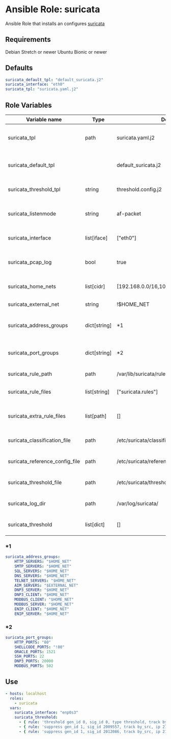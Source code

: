 # Ansible Role: suricata

Ansible Role that installs an configures [suricata](https://suricata.io/)

## Requirements

Debian Stretch or newer
Ubuntu Bionic or newer

## Defaults

```yaml
suricata_default_tpl: "default_suricata.j2"
suricata_interface: "eth0"
suricata_tpl: "suricata.yaml.j2"
```

## Role Variables

| Variable name                  | Type         | Default                                   | Description                                              |
| ------------------------------ | ------------ | ----------------------------------------- | -------------------------------------------------------- |
| suricata_tpl                   | path         | suricata.yaml.j2                          | The suricata YAMl config template to be used             |
| suricata_default_tpl           |              | default_suricata.j2                       | The suricata default file template to be used            |
| suricata_threshold_tpl         | string       | threshold.config.j2                       | The template for the threshold.config                    |
| suricata_listenmode            | string       | af-packet                                 | Run suricata in promisous or af-packet or inline         |
| suricata_interface             | list[iface]  | ["eth0"]                                  | The interface suricata should monitor                    |
| suricata_pcap_log              | bool         | true                                      | If suricata should save the packets in the pcap.log file |
| suricata_home_nets             | list[cidr]   | [192.168.0.0/16,10.0.0.0/8,172.16.0.0/12] | List of home nets for this host                          |
| suricata_external_net          | string       | !$HOME_NET                                | The external net address group                           |
| suricata_address_groups        | dict[string] | \*1                                       | Dictionary containing address group definitions          |
| suricata_port_groups           | dict[string] | \*2                                       | Dictionary containing port group definitions             |
| suricata_rule_path             | path         | /var/lib/suricata/rules                   | The path to the rules directory                          |
| suricata_rule_files            | list[string] | ["suricata.rules"]                        | The rule files suricata should use                       |
| suricata_extra_rule_files      | list[path]   | []                                        | List of additional rule files to install on the host     |
| suricata_classification_file   | path         | /etc/suricata/classification.config       | The path to the classification file                      |
| suricata_reference_config_file | path         | /etc/suricata/reference.config            | The path to the reference config file                    |
| suricata_threshold_file        | path         | /etc/suricata/threshold.config            | The path to the threshold config file                    |
| suricata_log_dir               | path         | /var/log/suricata/                        | The default suricata log directory                       |
| suricata_threshold             | list[dict]   | []                                        | The rules for the treshold.config                        |

### \*1

```yaml
suricata_address_groups:
    HTTP_SERVERS: "$HOME_NET"
    SMTP_SERVERS: "$HOME_NET"
    SQL_SERVERS: "$HOME_NET"
    DNS_SERVERS: "$HOME_NET"
    TELNET_SERVERS: "$HOME_NET"
    AIM_SERVERS: "$EXTERNAL_NET"
    DNP3_SERVER: "$HOME_NET"
    DNP3_CLIENT: "$HOME_NET"
    MODBUS_CLIENT: "$HOME_NET"
    MODBUS_SERVER: "$HOME_NET"
    ENIP_CLIENT: "$HOME_NET"
    ENIP_SERVER: "$HOME_NET"
```

### \*2

```yaml
suricata_port_groups:
    HTTP_PORTS: "80"
    SHELLCODE_PORTS: "!80"
    ORACLE_PORTS: 1521
    SSH_PORTS: 22
    DNP3_PORTS: 20000
    MODBUS_PORTS: 502
```

## Use

```yaml
- hosts: localhost
  roles:
    - suricata
  vars:
    suricata_interface: "enp0s3"
    suricata_threshold:
      - { rule: 'threshold gen_id 0, sig_id 0, type threshold, track by_src, count 10, seconds 10', comment: 'Some important rule' }
      - { rule: 'suppress gen_id 1, sig_id 2009557, track by_src, ip 217.110.97.128/25' }
      - { rule: 'suppress gen_id 1, sig_id 2012086, track by_src, ip 217.110.97.128/25 }
```
